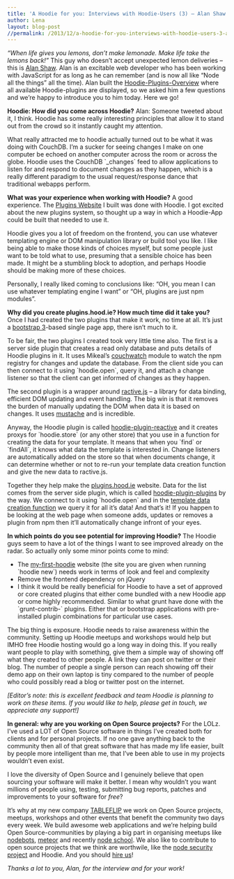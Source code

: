 ```yaml
---
title: 'A Hoodie for you: Interviews with Hoodie-Users (3) – Alan Shaw and plugins.hood.ie'
author: Lena
layout: blog-post
//permalink: /2013/12/a-hoodie-for-you-interviews-with-hoodie-users-3-alan-shaw-and-plugins-hood-ie/
---
```

*&#8220;When life gives you lemons, don’t make lemonade. Make life take the lemons back!&#8221;* This guy who doesn&#8217;t accept unexpected lemon deliveries &#8211; this is [Alan Shaw][1]. Alan is an excitable web developer who has been working with JavaScript for as long as he can remember (and is now all like &#8220;Node all the things&#8221; all the time). Alan built the [Hoodie-Plugins-Overview][2] where all available Hoodie-plugins are displayed, so we asked him a few questions and we&#8217;re happy to introduce you to him today. Here we go!

**Hoodie: How did you come across Hoodie?**
Alan: Someone tweeted about it, I think. Hoodie has some really interesting principles that allow it to stand out from the crowd so it instantly caught my attention.

What really attracted me to hoodie actually turned out to be what it was doing with CouchDB. I&#8217;m a sucker for seeing changes I make on one computer be echoed on another computer across the room or across the globe. Hoodie uses the CouchDB \`_changes\` feed to allow applications to listen for and respond to document changes as they happen, which is a really different paradigm to the usual request/response dance that traditional webapps perform.

**What was your experience when working with Hoodie?**
A good experience. The [Plugins Website][2] I built was done with Hoodie. I got excited about the new plugins system, so thought up a way in which a Hoodie-App could be built that needed to use it.

Hoodie gives you a lot of freedom on the frontend, you can use whatever templating engine or DOM manipulation library or build tool you like. I like being able to make those kinds of choices myself, but some people just want to be told what to use, presuming that a sensible choice has been made. It might be a stumbling block to adoption, and perhaps Hoodie should be making more of these choices.

Personally, I really liked coming to conclusions like: &#8220;OH, you mean I can use whatever templating engine I want&#8221; or &#8220;OH, plugins are just npm modules&#8221;.

**Why did you create plugins.hood.ie? How much time did it take you?**
Once I had created the two plugins that make it work, no time at all. It&#8217;s just a [bootstrap 3][3]-based single page app, there isn&#8217;t much to it.

To be fair, the two plugins I created took very little time also. The first is a server side plugin that creates a read only database and puts details of Hoodie plugins in it. It uses Mikeal&#8217;s [couchwatch][4] module to watch the npm registry for changes and update the database. From the client side you can then connect to it using \`hoodie.open\`, query it, and attach a change listener so that the client can get informed of changes as they happen.

The second plugin is a wrapper around [ractive.js][5] &#8211; a library for data binding, efficient DOM updating and event handling. The big win is that it removes the burden of manually updating the DOM when data it is based on changes. It uses [mustache][6] and is incredible.

Anyway, the Hoodie plugin is called [hoodie-plugin-reactive][7] and it creates proxys for \`hoodie.store\` (or any other store) that you use in a function for creating the data for your template. It means that when you \`find\` or \`findAll\`, it knows what data the template is interested in. Change listeners are automatically added on the store so that when documents change, it can determine whether or not to re-run your template data creation function and give the new data to ractive.js.

Together they help make the [plugins.hood.ie][2] website. Data for the list comes from the server side plugin, which is called [hoodie-plugin-plugins][8] by the way. We connect to it using \`hoodie.open\` and in the [template data creation function][9] we query it for all it&#8217;s data! And that&#8217;s it! If you happen to be looking at the web page when someone adds, updates or removes a plugin from npm then it&#8217;ll automatically change infront of your eyes.

**In which points do you see potential for improving Hoodie?**
The Hoodie guys seem to have a lot of the things I want to see improved already on the radar. So actually only some minor points come to mind:

*   The [my-first-hoodie][10] website (the site you are given when running \`hoodie new\`) needs work in terms of look and feel and complexity
*   Remove the frontend dependency on jQuery
*   I think it would be really beneficial for Hoodie to have a set of approved or core created plugins that either come bundled with a new Hoodie app or come highly recommended. Similar to what grunt have done with the \`grunt-contrib-\` plugins. Either that or bootstrap applications with pre-installed plugin combinations for particular use cases.

The big thing is exposure. Hoodie needs to raise awareness within the community. Setting up Hoodie meetups and workshops would help but IMHO free Hoodie hosting would go a long way in doing this. If you really want people to play with something, give them a simple way of showing off what they created to other people. A link they can post on twitter or their blog. The number of people a single person can reach showing off their demo app on their own laptop is tiny compared to the number of people who could possibly read a blog or twitter post on the internet.

*[Editor’s note: this is excellent feedback and team Hoodie is planning to work on these items. If you would like to help, please get in touch, we appreciate any support!]*

**In general: why are you working on Open Source projects?**
For the LOLz. I&#8217;ve used a LOT of Open Source software in things I&#8217;ve created both for clients and for personal projects. If no one gave anything back to the community then all of that great software that has made my life easier, built by people more intelligent than me, that I&#8217;ve been able to use in my projects wouldn&#8217;t even exist.

I love the diversity of Open Source and I genuinely believe that open sourcing your software will make it better. I mean why wouldn&#8217;t you want millions of people using, testing, submitting bug reports, patches and improvements to your software for *free*?

It&#8217;s why at my new company [TABLEFLIP][11] we work on Open Source projects, meetups, workshops and other events that benefit the community two days every week. We build awesome web applications and we&#8217;re helping build Open Source-communities by playing a big part in organising meetups like [nodebots][12], [meteor][13] and recently [node school][14]. We also like to contribute to open source projects that we think are worthwile, like the [node security project][15] and Hoodie. And you should [hire us][11]!

*Thanks a lot to you, Alan, for the interview and for your work!*

 [1]: http://twitter.com/_alanshaw
 [2]: http://plugins.hood.ie/
 [3]: http://getbootstrap.com/
 [4]: https://npmjs.org/package/couchwatch
 [5]: http://www.ractivejs.org/
 [6]: http://mustache.github.io/
 [7]: https://npmjs.org/package/hoodie-plugin-reactive
 [8]: https://npmjs.org/package/hoodie-plugin-plugins
 [9]: https://github.com/alanshaw/hoodie-plugins-www/blob/master/www/js/main.js#L37-L72
 [10]: https://github.com/hoodiehq/my-first-hoodie
 [11]: http://tableflip.io/
 [12]: http://www.meetup.com/NodeBots-of-London/
 [13]: http://www.meetup.com/Meteor-London/
 [14]: http://nodeschool.io/
 [15]: https://nodesecurity.io/

